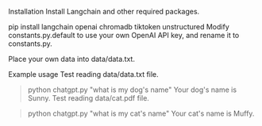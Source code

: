 Installation
Install Langchain and other required packages.

pip install langchain openai chromadb tiktoken unstructured
Modify constants.py.default to use your own OpenAI API key, and rename it to constants.py.

Place your own data into data/data.txt.

Example usage
Test reading data/data.txt file.

> python chatgpt.py "what is my dog's name"
Your dog's name is Sunny.
Test reading data/cat.pdf file.

> python chatgpt.py "what is my cat's name"
Your cat's name is Muffy.